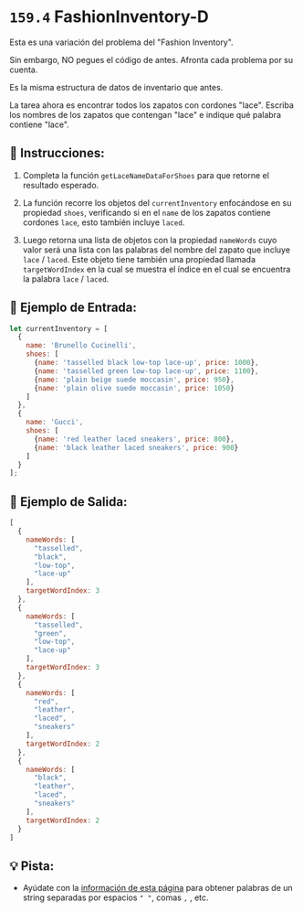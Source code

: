 # `159.4` FashionInventory-D

Esta es una variación del problema del "Fashion Inventory".  

Sin embargo, NO pegues el código de antes. Afronta cada problema por su cuenta.

Es la misma estructura de datos de inventario que antes.

La tarea ahora es encontrar todos los zapatos con cordones "lace". Escriba los nombres de los zapatos que contengan "lace" e indique qué palabra contiene "lace". 

## 📝 Instrucciones:

1. Completa la función `getLaceNameDataForShoes` para que retorne el resultado esperado.

2. La función recorre los objetos del `currentInventory` enfocándose en su propiedad `shoes`, verificando si en el `name` de los zapatos contiene cordones `lace`, esto también incluye `laced`.

3. Luego retorna una lista de objetos con la propiedad `nameWords` cuyo valor será una lista con las palabras del nombre del zapato que incluye `lace` / `laced`. Este objeto tiene también una propiedad llamada `targetWordIndex` en la cual se muestra el índice en el cual se encuentra la palabra `lace` / `laced`.

## 📎 Ejemplo de Entrada:

```js
let currentInventory = [
  {
    name: 'Brunello Cucinelli',
    shoes: [
      {name: 'tasselled black low-top lace-up', price: 1000},
      {name: 'tasselled green low-top lace-up', price: 1100},
      {name: 'plain beige suede moccasin', price: 950},
      {name: 'plain olive suede moccasin', price: 1050}
    ]
  },
  {
    name: 'Gucci',
    shoes: [
      {name: 'red leather laced sneakers', price: 800},
      {name: 'black leather laced sneakers', price: 900}
    ]
  }
];
```

## 📎 Ejemplo de Salida:

```js
[
  {
    nameWords: [
      "tasselled",
      "black",
      "low-top",
      "lace-up"
    ],
    targetWordIndex: 3
  },
  {
    nameWords: [
      "tasselled",
      "green",
      "low-top",
      "lace-up"
    ],
    targetWordIndex: 3
  },
  {
    nameWords: [
      "red",
      "leather",
      "laced",
      "sneakers"
    ],
    targetWordIndex: 2
  },
  {
    nameWords: [
      "black",
      "leather",
      "laced",
      "sneakers"
    ],
    targetWordIndex: 2
  }
]
```

## 💡 Pista:

+ Ayúdate con la [información de esta página](https://developer.mozilla.org/es/docs/Web/JavaScript/Reference/Global_Objects/String/split) para obtener palabras de un string separadas por espacios `" "`, comas `,` , etc. 



